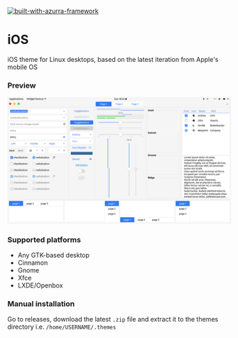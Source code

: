 [![built-with-azurra-framework](https://github.com/Elbullazul/Azurra_framework/raw/assets/azurra_framework_smaller.png)](https://github.com/Elbullazul/Azurra_framework)

# iOS
iOS theme for Linux desktops, based on the latest iteration from Apple's mobile OS

### Preview
![ios](https://github.com/B00merang-Project/gallery/raw/master/iOS%2012%20(3).png)

### Supported platforms
- Any GTK-based desktop
- Cinnamon
- Gnome
- Xfce
- LXDE/Openbox

### Manual installation
Go to releases, download the latest `.zip` file and extract it to the themes directory i.e. `/home/USERNAME/.themes`
